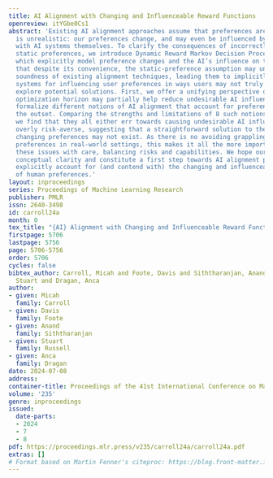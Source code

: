 ```yaml
---
title: AI Alignment with Changing and Influenceable Reward Functions
openreview: itYGbe0Cs1
abstract: 'Existing AI alignment approaches assume that preferences are static, which
  is unrealistic: our preferences change, and may even be influenced by our interactions
  with AI systems themselves. To clarify the consequences of incorrectly assuming
  static preferences, we introduce Dynamic Reward Markov Decision Processes (DR-MDPs),
  which explicitly model preference changes and the AI’s influence on them. We show
  that despite its convenience, the static-preference assumption may undermine the
  soundness of existing alignment techniques, leading them to implicitly reward AI
  systems for influencing user preferences in ways users may not truly want. We then
  explore potential solutions. First, we offer a unifying perspective on how an agent’s
  optimization horizon may partially help reduce undesirable AI influence. Then, we
  formalize different notions of AI alignment that account for preference change from
  the outset. Comparing the strengths and limitations of 8 such notions of alignment,
  we find that they all either err towards causing undesirable AI influence, or are
  overly risk-averse, suggesting that a straightforward solution to the problems of
  changing preferences may not exist. As there is no avoiding grappling with changing
  preferences in real-world settings, this makes it all the more important to handle
  these issues with care, balancing risks and capabilities. We hope our work can provide
  conceptual clarity and constitute a first step towards AI alignment practices which
  explicitly account for (and contend with) the changing and influenceable nature
  of human preferences.'
layout: inproceedings
series: Proceedings of Machine Learning Research
publisher: PMLR
issn: 2640-3498
id: carroll24a
month: 0
tex_title: "{AI} Alignment with Changing and Influenceable Reward Functions"
firstpage: 5706
lastpage: 5756
page: 5706-5756
order: 5706
cycles: false
bibtex_author: Carroll, Micah and Foote, Davis and Siththaranjan, Anand and Russell,
  Stuart and Dragan, Anca
author:
- given: Micah
  family: Carroll
- given: Davis
  family: Foote
- given: Anand
  family: Siththaranjan
- given: Stuart
  family: Russell
- given: Anca
  family: Dragan
date: 2024-07-08
address:
container-title: Proceedings of the 41st International Conference on Machine Learning
volume: '235'
genre: inproceedings
issued:
  date-parts:
  - 2024
  - 7
  - 8
pdf: https://proceedings.mlr.press/v235/carroll24a/carroll24a.pdf
extras: []
# Format based on Martin Fenner's citeproc: https://blog.front-matter.io/posts/citeproc-yaml-for-bibliographies/
---
```

